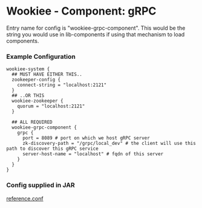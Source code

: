 # Wookiee - Component: gRPC

Entry name for config is "wookiee-grpc-component". This would be the string you would use in lib-components if using that mechanism to load components.

### Example Configuration
```
wookiee-system {
  ## MUST HAVE EITHER THIS..
  zookeeper-config {
    connect-string = "localhost:2121"
  }
  ## ..OR THIS
  wookiee-zookeeper {
    quorum = "localhost:2121"
  }

  ## ALL REQUIRED
  wookiee-grpc-component {
    grpc {
      port = 8089 # port on which we host gRPC server
      zk-discovery-path = "/grpc/local_dev" # the client will use this path to discover this gRPC service
      server-host-name = "localhost" # fqdn of this server
    }
  }
}
```

### Config supplied in JAR
[reference.conf](src/main/resources/reference.conf)